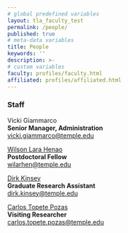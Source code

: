 ```yaml
---
# global predefined variables
layout: tla_faculty_test
permalink: /people/
published: true
# meta-data variables
title: People
keywords: ''
description: >-
# custom variables
faculty: profiles/faculty.html
affiliated: profiles/affiliated.html
---
```

### Staff
Vicki Giammarco<br>
**Senior Manager, Administration**<br>
[vicki.giammarco@temple.edu](mailto:vicki.giammarco@temple.edu)<br>

[Wilson Lara Henao](https://liberalarts.temple.edu/academics/faculty/lara-henao-wilson)<br>
**Postdoctoral Fellow**<br>
[wilarhen@temple.edu](mailto:wilarhen@temple.edu)<br>

[Dirk Kinsey](https://liberalarts.temple.edu/academics/departments/geography-and-urban-studies/kinsey-dirk?action)<br>
**Graduate Research Assistant**<br>
[dirk.kinsey@temple.edu](mailto:dirk.kinsey@temple.edu)<br>

[Carlos Topete Pozas](https://liberalarts.temple.edu/academics/faculty/topete-pozas-carlos)<br>
**Visiting Researcher**<br>
[carlos.topete.pozas@temple.edu](carlos.topete.pozas@temple.edu)<br>
